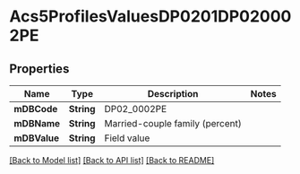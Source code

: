 # Acs5ProfilesValuesDP0201DP020002PE

## Properties
Name | Type | Description | Notes
------------ | ------------- | ------------- | -------------
**mDBCode** | **String** | DP02_0002PE | 
**mDBName** | **String** | Married-couple family (percent) | 
**mDBValue** | **String** | Field value | 

[[Back to Model list]](../README.md#documentation-for-models) [[Back to API list]](../README.md#documentation-for-api-endpoints) [[Back to README]](../README.md)


